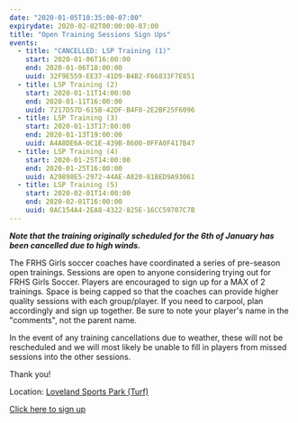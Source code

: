 ```yaml
---
date: "2020-01-05T10:35:00-07:00"
expirydate: 2020-02-02T00:00:00-07:00
title: "Open Training Sessions Sign Ups"
events:
  - title: "CANCELLED: LSP Training (1)"
    start: 2020-01-06T16:00:00
    end: 2020-01-06T18:00:00
    uuid: 32F9E559-EE37-41D9-B4B2-F66833F7E851
  - title: LSP Training (2)
    start: 2020-01-11T14:00:00
    end: 2020-01-11T16:00:00
    uuid: 7217D57D-615B-42DF-B4F0-2E2BF25F6096
  - title: LSP Training (3)
    start: 2020-01-13T17:00:00
    end: 2020-01-13T19:00:00
    uuid: A4A8DE6A-0C1E-439B-8600-0FFA0F417B47
  - title: LSP Training (4)
    start: 2020-01-25T14:00:00
    end: 2020-01-25T16:00:00
    uuid: A29898E5-2972-44AE-A820-81BED9A93061
  - title: LSP Training (5)
    start: 2020-02-01T14:00:00
    end: 2020-02-01T16:00:00
    uuid: 0AC154A4-2EA8-4322-825E-16CC59707C7B
---
```


***Note that the training originally scheduled for the 6th of January has been
cancelled due to high winds.***

The FRHS Girls soccer coaches have coordinated a series of pre-season open
trainings. Sessions are open to anyone considering trying out for FRHS Girls
Soccer. Players are encouraged to sign up for a MAX of 2 trainings. <!--more-->
Space is being capped so that the coaches can provide higher quality sessions
with each group/player. If you need to carpool, plan accordingly and sign up
together. Be sure to note your player's name in the "comments", not the parent
name.

In the event of any training cancellations due to weather, these will not be
rescheduled and we will most likely be unable to fill in players from missed
sessions into the other sessions.

Thank you!

Location: [Loveland Sports Park (Turf)][lsp]

[Click here to sign up][1]

[1]: https://www.signupgenius.com/go/20F0E44ADAF29AAFB6-frhs
[lsp]: https://goo.gl/maps/aHFig52DWHvzgQNm8
